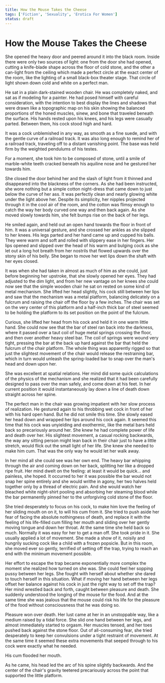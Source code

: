 ```yaml
---
title: How the Mouse Takes the Cheese 
tags: ['Fiction', 'Sexuality', 'Erotica For Women']
status: draft
---
```



# How the Mouse Takes the Cheese


She opened the heavy door and peered around it into the black room. Inside there were only two sources of light: one from the door she had opened, cutting a knife-blade shape across the floor of cold stone, and the other a can-light from the ceiling which made a perfect circle at the exact center of the room, like the lighting of a small black-box theater stage. That circle of light shown down cold and white on a perfect man.

He sat in a plain dark-stained wooden chair. He was completely naked, and sat as if modeling for a painter. He had posed himself with careful consideration, with the intention to best display the lines and shadows that were drawn like a topographic map on his skin showing the balanced proportions of the honed muscles, sinew, and bone that traveled beneath the surface. His hands rested upon his knees, and his legs were casually parted. Between them, his cock stood high and hard. 

It was a cock unblemished in any way, as smooth as a fine suede, and with the gentle curve of a railroad track. It was also long enough to remind her of a railroad track, traveling off to a distant vanishing point. The base was held firm by the weighted pendulums of his testes. 

For a moment, she took him to be composed of stone, until a smile of marble-white teeth cracked beneath his aquiline nose and he gestured her towards him.

She closed the door behind her and the slash of light from it thinned and disappeared into the blackness of the corners. As she had been instructed, she wore nothing but a simple cotton night-dress that came down to just below the curve of her ass. It was perfectly clean and nearly glowing white under the light above her. Despite its simplicity, her nipples projected through it in the cool air of the room, and the cotton was flimsy enough to catch the way her body curved one way and then back again. As she moved slowly towards him, she felt bumps rise on the back of her legs. 

He smiled again, and held out an open hand towards the floor in front of him. It was a universal gesture, and she crossed her ankles as she slipped to her knees. His legs parted and her hand came up and cupped his balls. They were warm and soft and rolled with slippery ease in her fingers. Her lips opened and slipped over the head of his warm and bulging cock as she let out a long hot breath from her nostrils that flowed upwards over the stony skin of his belly. She began to move her wet lips down the shaft with her eyes closed.

It was when she had taken in almost as much of him as she could, just before beginning her upstroke, that she slowly opened her eyes. They had adjusted to the dim light, and from her new vantage on her knees she could now see that the simple wooden chair he sat on rested on some kind of metal mechanism. She lifted her head slightly, his cock still between her lips and saw that the mechanism was a metal platform, balancing delicately on a fulcrum and raising the chair off the floor by a few inches. The chair was set on the very center of this platform and a half-inch thick bar of steel seemed to be holding the platform to its set position on the point of the fulcrum.

Curious, she lifted her head from his cock and held it in one warm little hand. She could now see that the bar of steel ran back into the darkness, where it passed over a taut coil of huge metal springs crossing the floor, and then over another heavy steel bar. The coil of springs were wound very tight, pressing the bar at the back up hard against the bar that held the fulcrum of the chair platform. The whole thing was apparently rigged so that just the slightest movement of the chair would release the restraining bar, which in turn would unleash the spring-loaded bar to snap over the man's head and down upon her.

She was excellent at spatial relations. Her mind did some quick calculations of the physics of the mechanism and she realized that it had been carefully designed to pass over the man safely, and come down at his feet. In her current position it would instantaneously lay down a line of death down straight across her spine.

The perfect man in the chair was growing impatient with her slow process of realization. He gestured again to his throbbing wet cock in front of her with his hard open hand. But he did not smile this time. She slowly eased her head down and wrapped her lips around his cock again. It seemed this time that his cock was unyielding and exothermic, like the metal bars held back so precariously around her. She knew he had complete power of life and death over her. His slightest movement, a casual rocking backwards, the way any sitting person might lean back in their chair just to have a little stretch, would flick out the small light of her life. She knew she needed to make him cum. That was the only way he would let her walk away. 

In her mind all she could see was her own end. The heavy bar whipping through the air and coming down on her back, splitting her like a dropped ripe fruit. Her mind dwelt on the feeling: at least it would be quick... and painless, she hoped. It occurred to her it was possible the bar would not snap her spine entirely and she would writhe in agony, her two halves held together only by a thread of electric pain. And she would watch her bleached white night-shirt pooling and absorbing her steaming blood while the bar permanently pinned her to the unforgiving cold stone of the floor.

She tried desperately to focus on his cock, to make him love the feeling of her sliding mouth on on it, to will his cum from it. She tried to push aside her fear of facing the absolute nothingness of death, and replace it with the feeling of his life-filled cum filling her mouth and sliding over her gently moving tongue and down her throat. At the same time she held back so much. Normally it was easy for her to get a man off. She took pride in it. She usually applied a lot of movement. She made a show of it, noisily and hungrily sucking cock like a child with a frozen popsicle. But in this room, she moved ever so gently, terrified of setting off the trap, trying to reach an end with the minimum movement possible.

Her effort to escape the trap became exponentially more complex the moment she realized how turned on she was. She could feel her sopping pussy between her legs. She fought with herself about whether she dared to touch herself in this situation. What if moving her hand between her legs offset her balance against his cock in just the right way to set off the trap? Her mind wrestled back and forth, caught between pleasure and death. She suddenly understood the longing of the mouse for the food. And at the same time she was jealous that the mouse could risk his life for the pleasure of the food without consciousness that he was doing so.

Pleasure won over death. Her lust came at her in an unstoppable way, like a medium raised by a tidal force. She slid one hand between her legs, and almost immediately started to orgasm. Her muscles tensed, and her toes pushed back against the stone floor. Out of all-consuming fear, she tried desperately to keep her convulsions under a tight restraint of movement. At the same time it seemed these extra movements that seeped through to his cock were exactly what he needed. 

His cum flooded her mouth.

As he came, his head led the arc of his spine slightly backwards. And the center of the chair's gravity teetered precariously across the point that supported the little platform.


